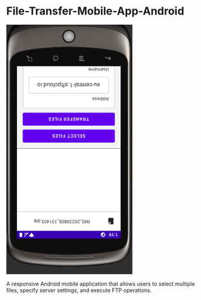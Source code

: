 # File-Transfer-Mobile-App-Android
![Model](https://github.com/dylanvicc/File-Transfer-Mobile-App-Android/blob/main/sample.png)

A responsive Android mobile application that allows users to select multiple files, specify server settings, and execute FTP operations.
